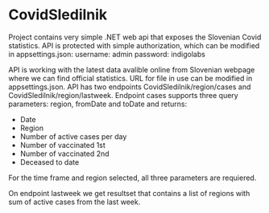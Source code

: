 # CovidSledilnik
Project contains very simple .NET web api that exposes the Slovenian Covid statistics.
API is protected with simple authorization, which can be modified in appsettings.json:
username: admin
password: indigolabs

API is working with the latest data avalible online from Slovenian webpage where we can find official statistics.
URL for file in use can be modified in appsettings.json.
API has two endpoints CovidSledilnik/region/cases and CovidSledilnik/region/lastweek.
Endpoint cases supports three query parameters: region, fromDate and toDate and returns:
- Date
- Region
- Number of active cases per day
- Number of vaccinated 1st
- Number of vaccinated 2nd
- Deceased to date

For the time frame and region selected, all three parameters are requiered.

On endpoint lastweek we get resultset that contains a list of regions with sum of active cases from the last week.
